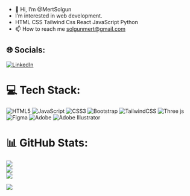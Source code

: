 - 👋 Hi, I’m @MertSolgun
- I’m interested in web  development.
- HTML CSS Tailwind Css React JavaScript Python
- 📫 How to reach me solgunmert@gmail.com





## 🌐 Socials:
[![LinkedIn](https://img.shields.io/badge/LinkedIn-%230077B5.svg?logo=linkedin&logoColor=white)](https://www.linkedin.com/in/mert-solgun/) 

# 💻 Tech Stack:
![HTML5](https://img.shields.io/badge/html5-%23E34F26.svg?style=for-the-badge&logo=html5&logoColor=white) ![JavaScript](https://img.shields.io/badge/javascript-%23323330.svg?style=for-the-badge&logo=javascript&logoColor=%23F7DF1E) ![CSS3](https://img.shields.io/badge/css3-%231572B6.svg?style=for-the-badge&logo=css3&logoColor=white) ![Bootstrap](https://img.shields.io/badge/bootstrap-%238511FA.svg?style=for-the-badge&logo=bootstrap&logoColor=white) ![TailwindCSS](https://img.shields.io/badge/tailwindcss-%2338B2AC.svg?style=for-the-badge&logo=tailwind-css&logoColor=white) ![Three js](https://img.shields.io/badge/threejs-black?style=for-the-badge&logo=three.js&logoColor=white) ![Figma](https://img.shields.io/badge/figma-%23F24E1E.svg?style=for-the-badge&logo=figma&logoColor=white) ![Adobe](https://img.shields.io/badge/adobe-%23FF0000.svg?style=for-the-badge&logo=adobe&logoColor=white) ![Adobe Illustrator](https://img.shields.io/badge/adobe%20illustrator-%23FF9A00.svg?style=for-the-badge&logo=adobe%20illustrator&logoColor=white)
# 📊 GitHub Stats:
![](https://github-readme-stats.vercel.app/api?username=Mertsolgun&theme=dark&hide_border=false&include_all_commits=false&count_private=false)<br/>
![](https://github-readme-streak-stats.herokuapp.com/?user=Mertsolgun&theme=dark&hide_border=false)<br/>
![](https://github-readme-stats.vercel.app/api/top-langs/?username=Mertsolgun&theme=dark&hide_border=false&include_all_commits=false&count_private=false&layout=compact)


[![](https://visitcount.itsvg.in/api?id=Mertsolgun&icon=0&color=0)](https://visitcount.itsvg.in)


